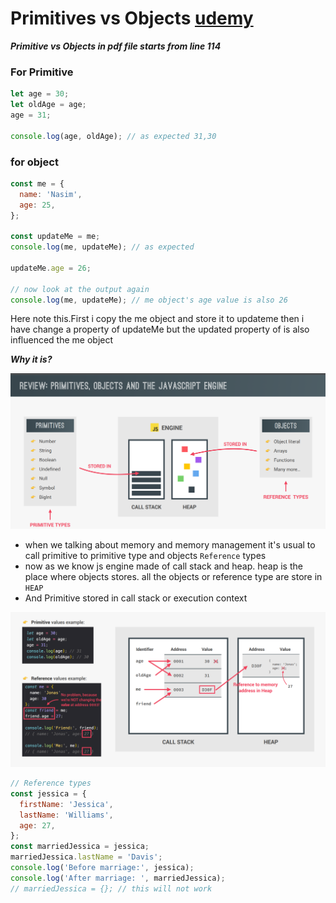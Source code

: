 # Primitives vs Objects [udemy](https://www.udemy.com/course/the-complete-javascript-course/learn/lecture/22648509?start=75#questions)

**_Primitive vs Objects in pdf file starts from line 114_**

### For Primitive

```js
let age = 30;
let oldAge = age;
age = 31;

console.log(age, oldAge); // as expected 31,30
```

### for object

```js
const me = {
  name: 'Nasim',
  age: 25,
};

const updateMe = me;
console.log(me, updateMe); // as expected

updateMe.age = 26;

// now look at the output again
console.log(me, updateMe); // me object's age value is also 26
```

Here note this.First i copy the me object and store it to updateme then i have change a property of updateMe but the updated property of is also influenced the me object

**_Why it is?_**

![primitive vs object](assets/privsobj.png)

- when we talking about memory and memory management it's usual to call primitive to primitive type and objects `Reference` types
- now as we know js engine made of call stack and heap. heap is the place where objects stores. all the objects or reference type are store in `HEAP`
- And Primitive stored in call stack or execution context

![primitive vs object](assets/explain.png)

```js
// Reference types
const jessica = {
  firstName: 'Jessica',
  lastName: 'Williams',
  age: 27,
};
const marriedJessica = jessica;
marriedJessica.lastName = 'Davis';
console.log('Before marriage:', jessica);
console.log('After marriage: ', marriedJessica);
// marriedJessica = {}; // this will not work
```
